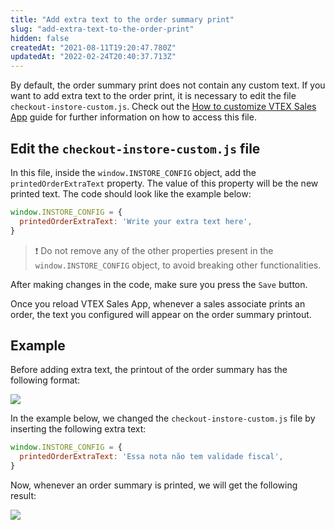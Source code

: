 ```yaml
---
title: "Add extra text to the order summary print"
slug: "add-extra-text-to-the-order-print"
hidden: false
createdAt: "2021-08-11T19:20:47.780Z"
updatedAt: "2022-02-24T20:40:37.713Z"
---
```


By default, the order summary print does not contain any custom text. If you want to add extra text to the order print, it is necessary to edit the file `checkout-instore-custom.js`. Check out the [How to customize VTEX Sales App](https://developers.vtex.com/vtex-rest-api/docs/how-to-customize-vtex-sales-app) guide for further information on how to access this file.

## Edit the `checkout-instore-custom.js` file

In this file, inside the `window.INSTORE_CONFIG` object, add the `printedOrderExtraText` property. The value of this property will be the new printed text. The code should look like the example below:

```js
window.INSTORE_CONFIG = {
  printedOrderExtraText: 'Write your extra text here',
}
```

>❗ Do not remove any of the other properties present in the `window.INSTORE_CONFIG` object, to avoid breaking other functionalities.

After making changes in the code, make sure you press the `Save` button.

Once you reload VTEX Sales App, whenever a sales associate prints an order, the text you configured will appear on the order summary printout.

## Example

Before adding extra text, the printout of the order summary has the following format:

![](https://cdn.jsdelivr.net/gh/vtexdocs/dev-portal-content@main/images/add-extra-text-to-the-order-print-0.png)

In the example below, we changed the `checkout-instore-custom.js` file by inserting the following extra text:

```js
window.INSTORE_CONFIG = {
  printedOrderExtraText: 'Essa nota não tem validade fiscal',
}
```

Now, whenever an order summary is printed, we will get the following result:

![](https://cdn.jsdelivr.net/gh/vtexdocs/dev-portal-content@main/images/add-extra-text-to-the-order-print-1.png)

